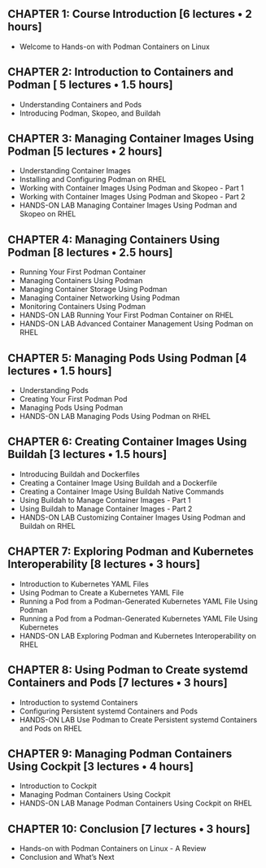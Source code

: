 ## CHAPTER 1: Course Introduction [6 lectures • 2 hours]

- Welcome to Hands-on with Podman Containers on Linux

## CHAPTER 2: Introduction to Containers and Podman [ 5 lectures • 1.5 hours]

- Understanding Containers and Pods
- Introducing Podman, Skopeo, and Buildah

## CHAPTER 3: Managing Container Images Using Podman [5 lectures • 2 hours]

- Understanding Container Images
- Installing and Configuring Podman on RHEL
- Working with Container Images Using Podman and Skopeo - Part 1
- Working with Container Images Using Podman and Skopeo - Part 2
- HANDS-ON LAB Managing Container Images Using Podman and Skopeo on RHEL

## CHAPTER 4: Managing Containers Using Podman [8 lectures • 2.5 hours]

- Running Your First Podman Container
- Managing Containers Using Podman
- Managing Container Storage Using Podman
- Managing Container Networking Using Podman
- Monitoring Containers Using Podman
- HANDS-ON LAB Running Your First Podman Container on RHEL
- HANDS-ON LAB Advanced Container Management Using Podman on RHEL

## CHAPTER 5: Managing Pods Using Podman [4 lectures • 1.5 hours]

- Understanding Pods
- Creating Your First Podman Pod
- Managing Pods Using Podman
- HANDS-ON LAB Managing Pods Using Podman on RHEL

## CHAPTER 6: Creating Container Images Using Buildah [3 lectures • 1.5 hours]

- Introducing Buildah and Dockerfiles
- Creating a Container Image Using Buildah and a Dockerfile
- Creating a Container Image Using Buildah Native Commands
- Using Buildah to Manage Container Images - Part 1
- Using Buildah to Manage Container Images - Part 2
- HANDS-ON LAB Customizing Container Images Using Podman and Buildah on RHEL

## CHAPTER 7: Exploring Podman and Kubernetes Interoperability [8 lectures • 3 hours]

- Introduction to Kubernetes YAML Files
- Using Podman to Create a Kubernetes YAML File
- Running a Pod from a Podman-Generated Kubernetes YAML File Using Podman
- Running a Pod from a Podman-Generated Kubernetes YAML File Using Kubernetes
- HANDS-ON LAB Exploring Podman and Kubernetes Interoperability on RHEL

## CHAPTER 8: Using Podman to Create systemd Containers and Pods [7 lectures • 3 hours]

- Introduction to systemd Containers
- Configuring Persistent systemd Containers and Pods
- HANDS-ON LAB Use Podman to Create Persistent systemd Containers and Pods on RHEL

## CHAPTER 9: Managing Podman Containers Using Cockpit [3 lectures • 4 hours]

- Introduction to Cockpit
- Managing Podman Containers Using Cockpit
- HANDS-ON LAB Manage Podman Containers Using Cockpit on RHEL

## CHAPTER 10: Conclusion [7 lectures • 3 hours]

- Hands-on with Podman Containers on Linux - A Review
- Conclusion and What’s Next
